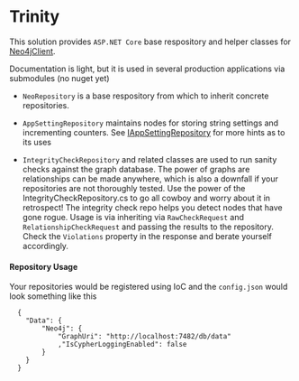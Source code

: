 # Trinity #
This solution provides `ASP.NET Core` base respository and helper classes for [Neo4jClient](https://github.com/Readify/Neo4jClient).

Documentation is light, but it is used in several production applications via submodules (no nuget yet) 

* `NeoRepository` is a base respository from which to inherit concrete repositories.

* `AppSettingRepository` maintains nodes for storing string settings and incrementing counters. See [IAppSettingRepository](https://github.com/neutmute/trinity/blob/master/src/Trinity/Repositories/IAppSettingRepository.cs) for more hints as to its uses

* `IntegrityCheckRepository` and related classes are used to run sanity checks against the graph database. The power of graphs are relationships can be made anywhere, which is also a downfall if your repositories are not thoroughly tested. Use the power of the IntegrityCheckRepository.cs to go all cowboy and worry about it in retrospect! The integrity check repo helps you detect nodes that have gone rogue. Usage is via inheriting via `RawCheckRequest` and `RelationshipCheckRequest` and passing the results to the repository. Check the `Violations` property in the response and berate yourself accordingly.

#### Repository Usage
Your repositories would be registered using IoC and the `config.json` would look something like this
    
      {
    	"Data": {
      		"Neo4j": {
    			"GraphUri": "http://localhost:7482/db/data"
    			,"IsCypherLoggingEnabled": false
        	}
    	}
      }




